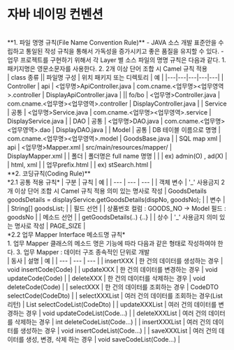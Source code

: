 # 자바 네이밍 컨벤션
<br>
**1. 파일 명명 규칙(File Name Convention Rule)**
- JAVA 소스 개발 표준안을 수립하고 통일된 작성 규칙을 통해서 가독성을 증가시키고 좋은 품질을 유지할 수 있다.
- 업무 프로젝트를 구현하기 위해서 각 Layer 별 소스 파일의 명명 규칙은 다음과 같다.
1. 패키지명은 영문소문자를 사용한다.
2. 2개 이상 단어 조합 시 Camel  규칙 적용
<br>
| class 종류 || 파일명 구성  | 위치 패키지 또는 디렉토리  | 예 |
|---|---|---|---|---|
| Controller | api  | <업무명>ApiController.java  |  com.cname.<업무명><업무영역>.controller | DisplayApiController.java |
|| fo/bo | <업무명>Controller.java  |  com.cname.<업무명><업무영역>.controller | DisplayController.java |
| Service | 공통 | <업무명>Service.java | com.cname.<업무명><업무영역>.service | DisplayService.java |
| DAO | 공통 | <업무명>DAO.java | com.cname.<업무명><업무영역>.dao | DisplayDAO.java |
| Model | 공통 | DB 테이블 이름으로 명명 | com.cname.<업무명><업무영역>.model | GoodsBase.java |
| SQL map xml | api | <업무명>Mapper.xml | src/main/resources/mapper/ | DisplayMapper.xml |
| 폴더 | 폴더명은 full name 명명 |  |  | ex) admin(O) , ad(X) |
| html, xml |  | 업무prefix.html |  | ex) stSearch.html |
<br>
**2. 코딩규칙(Coding Rule)**
<br>
*2.1 공통 적용 규칙*
| 구분 | 규칙 | 예 |
| --- | --- | --- |
| 객체 변수 | '_' 사용금지  2개 이상 단어 조합 시 Camel 규칙 적용  의미 있는 명사로 작성 | GoodsDetails goodsDetails = displayService.getGoodsDetails(dispNo, goodsNo); |
| 변수 |  | String[] goodsList; |
| 필드 선언 |  | 상품번호 컬럼 : GOODS_NO → Model 필드 : goodsNo |
| 메소드 선언 |  | getGoodsDetails(..) {..} |
| 상수 | '_' 사용금지  의미 있는 명사로 작성 | PAGE_SIZE |
<br>
*2.2 업무 Mapper Interface 메소드명 규칙*
<br>
1. 업무 Mapper 클래스의 메소드 명은 기능에 따라 다음과 같은 형태로 작성하여야 한다.
3. 업무 Mapper : 데이터 구조 종속적인 단위로 개발
<br>
| 동사 | 설명 | 예 |
| --- | --- | --- |
| insertXXX | 한 건의 데이터를 생성하는 경우 | void insertCode(Code) |
| updateXXX | 한 건의 데이터를 변경하는 경우 | void updateCode(Code) |
| deleteXXX | 한 건의 데이터를 삭제하는 경우 | void deleteCode(Code) |
| selectXXX | 한 건의 데이터를 조회하는 경우 | CodeDTO selectCode(CodeDto) |
| selectXXXList | 여러 건의 데이터를 조회하는 경우(List<DTO>리턴) | List selectCodeList(CodeDto) |
| updateXXXList | 여러 건의 데이터를 변경하는 경우 | void updateCodeList(Code...) |
| deleteXXXList | 여러 건의 데이터를 삭제하는 경우 | int deleteCodeList(Code...) |
| insertXXXList | 여러 건의 데이터를 생성하는 경우 | void insertCodeList(Code...) |
| saveXXXList | 여러 건의 데이터를 생성, 변경, 삭제 하는 경우 | void saveCodeList(Code...) |
